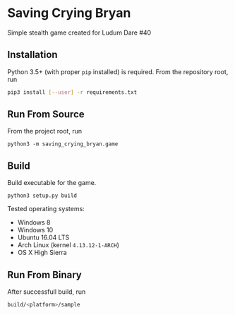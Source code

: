 # Saving Crying Bryan
Simple stealth game created for Ludum Dare #40

## Installation
Python 3.5+ (with proper `pip` installed) is required.
From the repository root, run
```bash
pip3 install [--user] -r requirements.txt
```

## Run From Source
From the project root, run

```
python3 -m saving_crying_bryan.game
```

## Build
Build executable for the game.

```
python3 setup.py build
```

Tested operating systems:
- Windows 8
- Windows 10
- Ubuntu 16.04 LTS
- Arch Linux (kernel `4.13.12-1-ARCH`)
- OS X High Sierra


## Run From Binary
After successfull build, run
```bash
build/<platform>/sample
```
